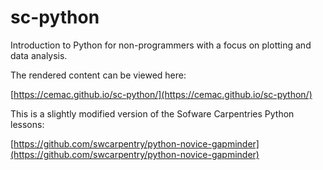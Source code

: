 sc-python
==========

Introduction to Python for non-programmers with a focus on plotting and data analysis.

The rendered content can be viewed here:

[https://cemac.github.io/sc-python/](https://cemac.github.io/sc-python/)

This is a slightly modified version of the Sofware Carpentries Python lessons:

[https://github.com/swcarpentry/python-novice-gapminder](https://github.com/swcarpentry/python-novice-gapminder)
